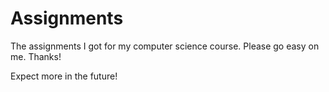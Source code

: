 # Assignments
The assignments I got for my computer science course.
Please go easy on me. Thanks!

Expect more in the future!

